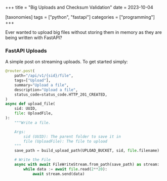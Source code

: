 +++
title = "Big Uploads and Checksum Validation"
date = 2023-10-04

[taxonomies]
tags = ["python", "fastapi"]
categories = ["programming"]
+++

Ever wanted to upload big files without storing
them in memory as they are being written with FastAPI?

<!-- more -->

### FastAPI Uploads

A simple post on streaming uploads.
To get started simply:

```python
@router.post(
    path="/api/v1/{sid}/file",
    tags=["Upload"],
    summary="Upload a file",
    description="Upload a file",
    status_code=status_code.HTTP_201_CREATED,
)
async def upload_file(
    sid: UUID,
    file: UploadFile,
):
    """Write a file.

    Args:
        sid (UUID): The parent folder to save it in
        file (UploadFile): The file to upload
    """
    save_path = build_upload_path(UPLOAD_BUCKET, sid, file.filename)

    # Write the File
    async with await FileWriteStream.from_path(save_path) as stream:
        while data := await file.read(2**20):
            await stream.send(data)

```

